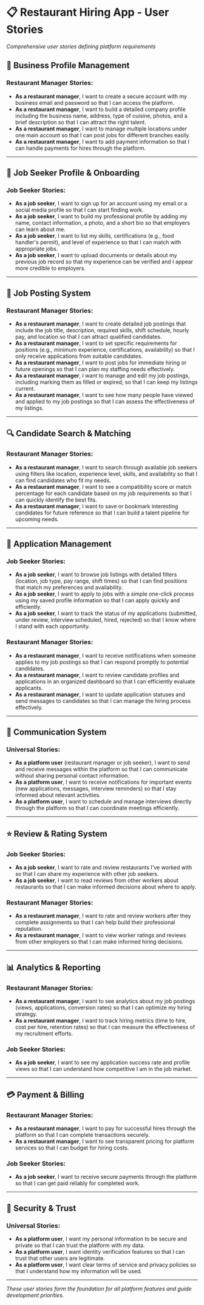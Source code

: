 # 📋 Restaurant Hiring App - User Stories

*Comprehensive user stories defining platform requirements*

## 🎯 **Business Profile Management**

### **Restaurant Manager Stories:**
- **As a restaurant manager**, I want to create a secure account with my business email and password so that I can access the platform.
- **As a restaurant manager**, I want to build a detailed company profile including the business name, address, type of cuisine, photos, and a brief description so that I can attract the right talent.
- **As a restaurant manager**, I want to manage multiple locations under one main account so that I can post jobs for different branches easily.
- **As a restaurant manager**, I want to add payment information so that I can handle payments for hires through the platform.

---

## 👤 **Job Seeker Profile & Onboarding**

### **Job Seeker Stories:**
- **As a job seeker**, I want to sign up for an account using my email or a social media profile so that I can start finding work.
- **As a job seeker**, I want to build my professional profile by adding my name, contact information, a photo, and a short bio so that employers can learn about me.
- **As a job seeker**, I want to list my skills, certifications (e.g., food handler's permit), and level of experience so that I can match with appropriate jobs.
- **As a job seeker**, I want to upload documents or details about my previous job record so that my experience can be verified and I appear more credible to employers.

---

## 📝 **Job Posting System**

### **Restaurant Manager Stories:**
- **As a restaurant manager**, I want to create detailed job postings that include the job title, description, required skills, shift schedule, hourly pay, and location so that I can attract qualified candidates.
- **As a restaurant manager**, I want to set specific requirements for positions (e.g., minimum experience, certifications, availability) so that I only receive applications from suitable candidates.
- **As a restaurant manager**, I want to post jobs for immediate hiring or future openings so that I can plan my staffing needs effectively.
- **As a restaurant manager**, I want to manage and edit my job postings, including marking them as filled or expired, so that I can keep my listings current.
- **As a restaurant manager**, I want to see how many people have viewed and applied to my job postings so that I can assess the effectiveness of my listings.

---

## 🔍 **Candidate Search & Matching**

### **Restaurant Manager Stories:**
- **As a restaurant manager**, I want to search through available job seekers using filters like location, experience level, skills, and availability so that I can find candidates who fit my needs.
- **As a restaurant manager**, I want to see a compatibility score or match percentage for each candidate based on my job requirements so that I can quickly identify the best fits.
- **As a restaurant manager**, I want to save or bookmark interesting candidates for future reference so that I can build a talent pipeline for upcoming needs.

---

## 📱 **Application Management**

### **Job Seeker Stories:**
- **As a job seeker**, I want to browse job listings with detailed filters (location, job type, pay range, shift times) so that I can find positions that match my preferences and availability.
- **As a job seeker**, I want to apply to jobs with a simple one-click process using my saved profile information so that I can apply quickly and efficiently.
- **As a job seeker**, I want to track the status of my applications (submitted, under review, interview scheduled, hired, rejected) so that I know where I stand with each opportunity.

### **Restaurant Manager Stories:**
- **As a restaurant manager**, I want to receive notifications when someone applies to my job postings so that I can respond promptly to potential candidates.
- **As a restaurant manager**, I want to review candidate profiles and applications in an organized dashboard so that I can efficiently evaluate applicants.
- **As a restaurant manager**, I want to update application statuses and send messages to candidates so that I can manage the hiring process effectively.

---

## 💬 **Communication System**

### **Universal Stories:**
- **As a platform user** (restaurant manager or job seeker), I want to send and receive messages within the platform so that I can communicate without sharing personal contact information.
- **As a platform user**, I want to receive notifications for important events (new applications, messages, interview reminders) so that I stay informed about relevant activities.
- **As a platform user**, I want to schedule and manage interviews directly through the platform so that I can coordinate meetings efficiently.

---

## ⭐ **Review & Rating System**

### **Job Seeker Stories:**
- **As a job seeker**, I want to rate and review restaurants I've worked with so that I can share my experience with other job seekers.
- **As a job seeker**, I want to read reviews from other workers about restaurants so that I can make informed decisions about where to apply.

### **Restaurant Manager Stories:**
- **As a restaurant manager**, I want to rate and review workers after they complete assignments so that I can help build their professional reputation.
- **As a restaurant manager**, I want to view worker ratings and reviews from other employers so that I can make informed hiring decisions.

---

## 📊 **Analytics & Reporting**

### **Restaurant Manager Stories:**
- **As a restaurant manager**, I want to see analytics about my job postings (views, applications, conversion rates) so that I can optimize my hiring strategy.
- **As a restaurant manager**, I want to track hiring metrics (time to hire, cost per hire, retention rates) so that I can measure the effectiveness of my recruitment efforts.

### **Job Seeker Stories:**
- **As a job seeker**, I want to see my application success rate and profile views so that I can understand how competitive I am in the job market.

---

## 💳 **Payment & Billing**

### **Restaurant Manager Stories:**
- **As a restaurant manager**, I want to pay for successful hires through the platform so that I can complete transactions securely.
- **As a restaurant manager**, I want to see transparent pricing for platform services so that I can budget for hiring costs.

### **Job Seeker Stories:**
- **As a job seeker**, I want to receive secure payments through the platform so that I can get paid reliably for completed work.

---

## 🔐 **Security & Trust**

### **Universal Stories:**
- **As a platform user**, I want my personal information to be secure and private so that I can trust the platform with my data.
- **As a platform user**, I want identity verification features so that I can trust that other users are legitimate.
- **As a platform user**, I want clear terms of service and privacy policies so that I understand how my information will be used.

---

*These user stories form the foundation for all platform features and guide development priorities.*

